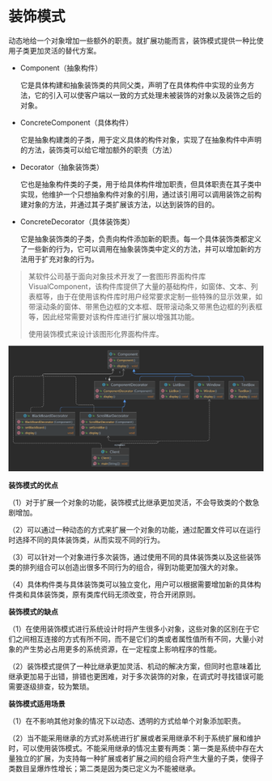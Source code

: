 # 装饰模式

动态地给一个对象增加一些额外的职责。就扩展功能而言，装饰模式提供一种比使用子类更加灵活的替代方案。

- Component（抽象构件）

  它是具体构建和抽象装饰类的共同父类，声明了在具体构件中实现的业务方法，它的引入可以使客户端以一致的方式处理未被装饰的对象以及装饰之后的对象。
- ConcreteComponent（具体构件）

  它是抽象构建类的子类，用于定义具体的构件对象，实现了在抽象构件中声明的方法，装饰类可以给它增加额外的职责（方法）

- Decorator（抽象装饰类）

  它也是抽象构件类的子类，用于给具体构件增加职责，但具体职责在其子类中实现，他维护一个只想抽象构件对象的引用，通过该引用可以调用装饰之前构建对象的方法，并通过其子类扩展该方法，以达到装饰的目的。

- ConcreteDecorator（具体装饰类）

  它是抽象装饰类的子类，负责向构件添加新的职责。每一个具体装饰类都定义了一些新的行为，它可以调用在抽象装饰类中定义的方法，并可以增加新的方法用于扩充对象的行为。

> 某软件公司基于面向对象技术开发了一套图形界面构件库 VisualComponent，该构件库提供了大量的基础构件，如窗体、文本、列表框等，由于在使用该构件库时用户经常要求定制一些特殊的显示效果，如带滚动条的窗体、带黑色边框的文本框、既带滚动条又带黑色边框的列表框等，因此经常需要对该构件库进行扩展以增强其功能。
>
> 使用装饰模式来设计该图形化界面构件库。

<img src="./Package%20decorator.png" alt="装饰模式">

**装饰模式的优点**

（1）对于扩展一个对象的功能，装饰模式比继承更加灵活，不会导致类的个数急剧增加。

（2）可以通过一种动态的方式来扩展一个对象的功能，通过配置文件可以在运行时选择不同的具体装饰类，从而实现不同的行为。

（3）可以针对一个对象进行多次装饰，通过使用不同的具体装饰类以及这些装饰类的排列组合可以创造出很多不同行为的组合，得到功能更加强大的对象。

（4）具体构件类与具体装饰类可以独立变化，用户可以根据需要增加新的具体构件类和具体装饰类，原有类库代码无须改变，符合开闭原则。

**装饰模式的缺点**

（1）在使用装饰模式进行系统设计时将产生很多小对象，这些对象的区别在于它们之间相互连接的方式有所不同，而不是它们的类或者属性值所有不同，大量小对象的产生势必占用更多的系统资源，在一定程度上影响程序的性能。

（2）装饰模式提供了一种比继承更加灵活、机动的解决方案，但同时也意味着比继承更加易于出错，排错也更困难，对于多次装饰的对象，在调式时寻找错误可能需要逐级排查，较为繁琐。

**装饰模式适用场景**

（1）在不影响其他对象的情况下以动态、透明的方式给单个对象添加职责。

（2）当不能采用继承的方式对系统进行扩展或者采用继承不利于系统扩展和维护时，可以使用装饰模式。不能采用继承的情况主要有两类：第一类是系统中存在大量独立的扩展，为支持每一种扩展或者扩展之间的组合将产生大量的子类，使得子类数目呈爆炸性增长；第二类是因为类已定义为不能被继承。